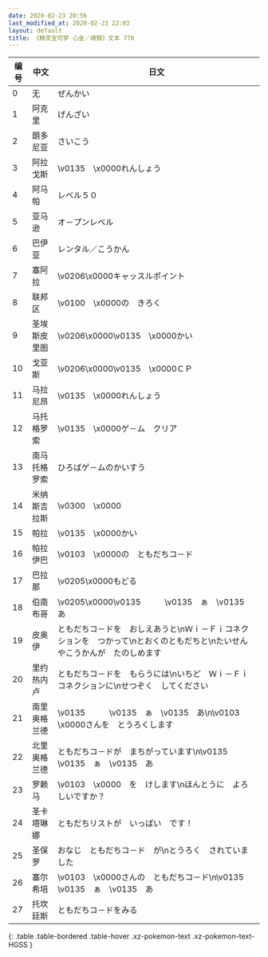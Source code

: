 ```yaml
---
date: 2020-02-23 20:56
last_modified_at: 2020-02-23 22:03
layout: default
title: 《精灵宝可梦 心金／魂银》文本 770
---
```

| 编号 | 中文 | 日文 |
| ---- | ---- | ---- |
| 0 | 无 | ぜんかい |
| 1 | 阿克里 | げんざい |
| 2 | 朗多尼亚 | さいこう |
| 3 | 阿拉戈斯 | \v0135　\x0000れんしょう |
| 4 | 阿马帕 | レベル５０ |
| 5 | 亚马逊 | オ－プンレベル |
| 6 | 巴伊亚 | レンタル／こうかん |
| 7 | 塞阿拉 | \v0206\x0000キャッスルポイント |
| 8 | 联邦区 | \v0100　\x0000の　きろく |
| 9 | 圣埃斯皮里图 | \v0206\x0000\v0135　\x0000かい |
| 10 | 戈亚斯 | \v0206\x0000\v0135　\x0000ＣＰ |
| 11 | 马拉尼昂 | \v0135　\x0000れんしょう |
| 12 | 马托格罗索 | \v0135　\x0000ゲ－ム　クリア |
| 13 | 南马托格罗索 | ひろばゲ－ムのかいすう |
| 14 | 米纳斯吉拉斯 | \v0300　\x0000 |
| 15 | 帕拉 | \v0135　\x0000かい |
| 16 | 帕拉伊巴 | \v0103　\x0000の　ともだちコ－ド |
| 17 | 巴拉那 | \v0205\x0000もどる |
| 18 | 伯南布哥 | \v0205\x0000\v0135　　　\v0135　ぁ　\v0135　あ |
| 19 | 皮奥伊 | ともだちコ－ドを　おしえあうと\nＷｉ－Ｆｉコネクションを　つかって\nとおくのともだちと\nたいせんやこうかんが　たのしめます |
| 20 | 里约热内卢 | ともだちコ－ドを　もらうには\nいちど　Ｗｉ－Ｆｉコネクションに\nせつぞく　してください |
| 21 | 南里奥格兰德 | \v0135　　　\v0135　ぁ　\v0135　あ\n\v0103　\x0000さんを　とうろくします |
| 22 | 北里奥格兰德 | ともだちコ－ドが　まちがっています\n\v0135　　　\v0135　ぁ　\v0135　あ |
| 23 | 罗赖马 | \v0103　\x0000　を　けします\nほんとうに　よろしいですか？ |
| 24 | 圣卡塔琳娜 | ともだちリストが　いっぱい　です！ |
| 25 | 圣保罗 | おなじ　ともだちコ－ド　が\nとうろく　されていました |
| 26 | 塞尔希培 | \v0103　\x0000さんの　ともだちコ－ド\n\v0135　　　\v0135　ぁ　\v0135　あ |
| 27 | 托坎廷斯 | ともだちコ－ドをみる |
{: .table .table-bordered .table-hover .xz-pokemon-text .xz-pokemon-text-HGSS }